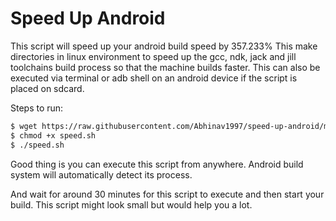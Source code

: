# Speed Up Android


This script will speed up your android build speed by 357.233%
This make directories in linux environment to speed up the gcc, ndk, jack and jill toolchains build process so that the machine builds faster.
This can also be executed via terminal or adb shell on an android device if the script is placed on sdcard.

Steps to run:

``` bash
$ wget https://raw.githubusercontent.com/Abhinav1997/speed-up-android/master/speed.sh
$ chmod +x speed.sh
$ ./speed.sh
```

Good thing is you can execute this script from anywhere. Android build system will automatically detect its process.

And wait for around 30 minutes for this script to execute and then start your build. This script might look small but would help you a lot.
